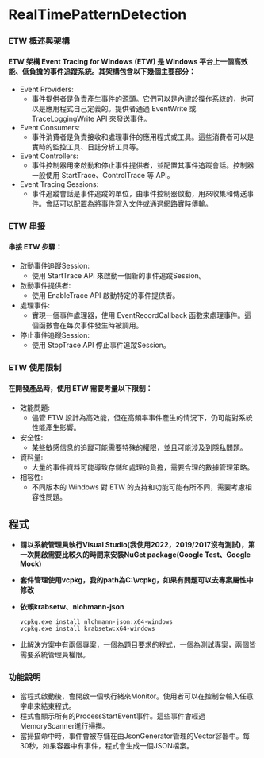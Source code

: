 ﻿# RealTimePatternDetection

### ETW 概述與架構
#### ETW 架構 Event Tracing for Windows (ETW) 是 Windows 平台上一個高效能、低負擔的事件追蹤系統。其架構包含以下幾個主要部分：
- Event Providers:
  - 事件提供者是負責產生事件的源頭。它們可以是內建於操作系統的，也可以是應用程式自己定義的。提供者通過 EventWrite 或 TraceLoggingWrite API 來發送事件。
- Event Consumers:
  - 事件消費者是負責接收和處理事件的應用程式或工具。這些消費者可以是實時的監控工具、日誌分析工具等。
- Event Controllers:
  - 事件控制器用來啟動和停止事件提供者，並配置其事件追蹤會話。控制器一般使用 StartTrace、ControlTrace 等 API。
- Event Tracing Sessions:
  - 事件追蹤會話是事件追蹤的單位，由事件控制器啟動，用來收集和傳送事件。會話可以配置為將事件寫入文件或通過網路實時傳輸。
### ETW 串接
#### 串接 ETW 步驟：
- 啟動事件追蹤Session:
  - 使用 StartTrace API 來啟動一個新的事件追蹤Session。
- 啟動事件提供者:
  - 使用 EnableTrace API 啟動特定的事件提供者。
- 處理事件:
  - 實現一個事件處理器，使用 EventRecordCallback 函數來處理事件。這個函數會在每次事件發生時被調用。
- 停止事件追蹤Session:
  - 使用 StopTrace API 停止事件追蹤Session。

### ETW 使用限制
#### 在開發產品時，使用 ETW 需要考量以下限制：
- 效能問題:
    - 儘管 ETW 設計為高效能，但在高頻率事件產生的情況下，仍可能對系統性能產生影響。
- 安全性:
    - 某些敏感信息的追蹤可能需要特殊的權限，並且可能涉及到隱私問題。
- 資料量:
    - 大量的事件資料可能導致存儲和處理的負擔，需要合理的數據管理策略。
- 相容性:
    - 不同版本的 Windows 對 ETW 的支持和功能可能有所不同，需要考慮相容性問題。

## 程式
- **請以系統管理員執行Visual Studio(我使用2022，2019/2017沒有測試)，第一次開啟需要比較久的時間來安裝NuGet package(Google Test、Google Mock)**

- **套件管理使用vcpkg，我的path為C:\vcpkg，如果有問題可以去專案屬性中修改**

- **依賴krabsetw、nlohmann-json**
  ```
  vcpkg.exe install nlohmann-json:x64-windows
  vcpkg.exe install krabsetw:x64-windows
  ```

- 此解決方案中有兩個專案，一個為題目要求的程式，一個為測試專案，兩個皆需要系統管理員權限。
### 功能說明
- 當程式啟動後，會開啟一個執行緒來Monitor。使用者可以在控制台輸入任意字串來結束程式。
- 程式會顯示所有的ProcessStartEvent事件。這些事件會經過MemoryScanner進行掃描。
- 當掃描命中時，事件會被存儲在由JsonGenerator管理的Vector容器中。每30秒，如果容器中有事件，程式會生成一個JSON檔案。

